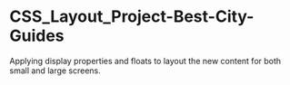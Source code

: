 # CSS_Layout_Project-Best-City-Guides
Applying display properties and floats to layout the new content for both small and large screens.
